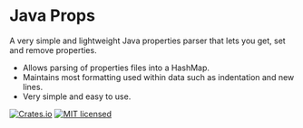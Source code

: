 # Java Props

A very simple and lightweight Java properties parser that lets you get, set and remove properties.

* Allows parsing of properties files into a HashMap.
* Maintains most formatting used within data such as indentation and new lines.
* Very simple and easy to use.

[![Crates.io][crates-badge]][crates-url]
[![MIT licensed][mit-badge]][mit-url]

[crates-badge]: https://img.shields.io/crates/v/java-props.svg
[crates-url]: https://crates.io/crates/java-props
[mit-badge]: https://img.shields.io/badge/license-MIT-blue.svg
[mit-url]: LICENSE